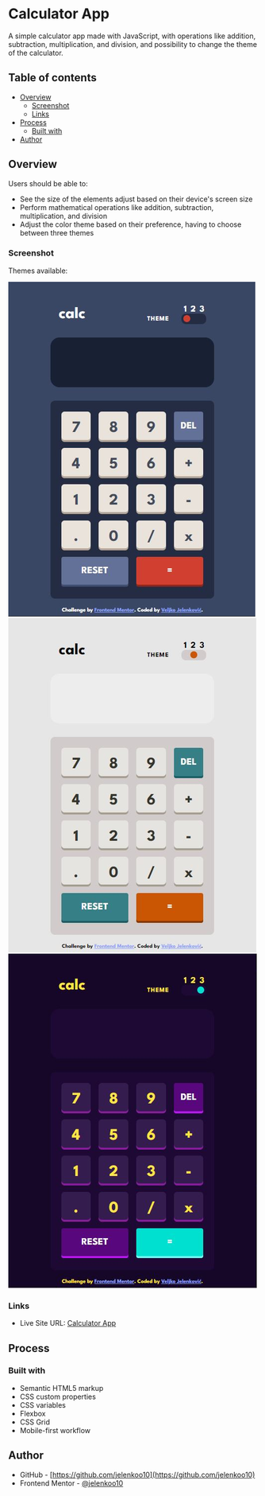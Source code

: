 # Calculator App

A simple calculator app made with JavaScript, with operations like addition, subtraction, multiplication, and division, and possibility to change the theme of the calculator.

## Table of contents

- [Overview](#overview)
  - [Screenshot](#screenshot)
  - [Links](#links)
- [Process](#process)
  - [Built with](#built-with)
- [Author](#author)

## Overview

Users should be able to:

- See the size of the elements adjust based on their device's screen size
- Perform mathematical operations like addition, subtraction, multiplication, and division
- Adjust the color theme based on their preference, having to choose between three themes

### Screenshot

Themes available:

![](./images/mobile-1.jpg)
![](./images/mobile-2.jpg) 
![](./images/mobile-3.jpg)

### Links

- Live Site URL: [Calculator App](https://jelenkoo10.github.io/calculator_app/)


## Process

### Built with

- Semantic HTML5 markup
- CSS custom properties
- CSS variables
- Flexbox
- CSS Grid
- Mobile-first workflow

## Author

- GitHub - [https://github.com/jelenkoo10](https://github.com/jelenkoo10)
- Frontend Mentor - [@jelenkoo10](https://www.frontendmentor.io/profile/jelenkoo10)


